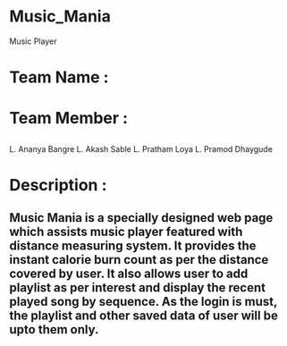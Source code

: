 # Music_Mania
Music Player
# Team Name : 
## <Dcode>

# Team Member : 
##
L. Ananya Bangre 
L. Akash Sable 
L. Pratham Loya 
L. Pramod Dhaygude

#  Description : 
## Music Mania is a specially designed web page which assists music player featured with distance measuring system. It provides the instant calorie burn count as per the  distance covered by user. It also allows user to  add  playlist as per interest and display the recent played song by sequence. As the login is must, the playlist and other saved data of user will be upto them only.

